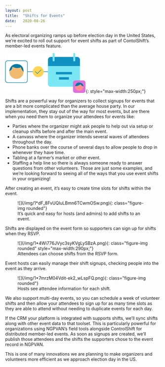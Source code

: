 ```yaml
---
layout:	post
title:	"Shifts for Events"
date:	2020-08-26
---
```


As electoral organizing ramps up before election day in the United States, we’re excited to roll out support for event shifts as part of ContolShift’s member-led events feature.

![](/img/1*HVNyxI-iEbV8M_cB_24hXg.png){: style="max-width:250px;"}

Shifts are a powerful way for organizers to collect signups for events that are a bit more complicated than the average house party. In our implementation, they stay out of the way for most events, but are there when you need them to organize your attendees for events like:

* Parties where the organizer might ask people to help out via setup or cleanup shifts before and after the main event.
* A canvass where the organizer intends several waves of attendees throughout the day.
* Phone banks over the course of several days to allow people to drop in whenever they have time.
* Tabling at a farmer’s market or other event.
* Staffing a help line so there is always someone ready to answer questions from other volunteers.
Those are just some examples, and we’re looking forward to seeing all of the ways that you use event shifts in your organizing!

After creating an event, it’s easy to create time slots for shifts within the event.

<figure markdown="1">
![](/img/1*dF_8FvUQluLBmn6TCwmOSw.png){: class="figure-img rounded"}
<figcaption class="figure-caption">
It’s quick and easy for hosts (and admins) to add shifts to an event.
</figcaption>
</figure>

Shifts are displayed on the event form so supporters can sign up for shifts when they RSVP.

<figure markdown="1">
![](/img/1*4Wi776JVyc3syKVgLySBzA.png){: class="figure-img rounded" style="max-width:290px;"}
<figcaption class="figure-caption">
Attendees can choose shifts from the RSVP form.
</figcaption>
</figure>

Event hosts can easily manage their shift signups, checking people into the event as they arrive.

<figure markdown="1">
![](/img/1*7mrzM04Vdit-ek2_wLspFQ.png){: class="figure-img rounded"}
<figcaption class="figure-caption">
Hosts see attendee information for each shift.
</figcaption>
</figure>
We also support multi-day events, so you can schedule a week of volunteer shifts and then allow your attendees to sign up for as many time slots as they are able to attend without needing to duplicate events for each day.

If the CRM your platform is integrated with supports shifts, we’ll sync shifts along with other event data to that toolset. This is particularly powerful for organizations using NGPVAN’s field tools alongside ControlShift for distributed member-led events. As soon as signups are created, we’ll publish those attendees and the shifts the supporters chose to the event record in NGPVAN.

This is one of many innovations we are planning to make organizers and volunteers more efficient as we approach election day in the US.

